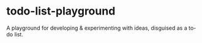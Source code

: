 # todo-list-playground
A playground for developing &amp; experimenting with ideas, disguised as a to-do list. 

